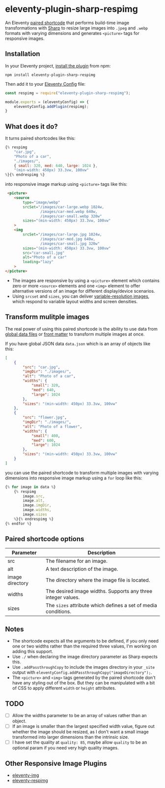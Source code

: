 # eleventy-plugin-sharp-respimg
An Eleventy [paired shortcode](https://www.11ty.dev/docs/shortcodes/#paired-shortcodes) that performs build-time image transformations with [Sharp](https://sharp.pixelplumbing.com/) to resize large images into `.jpeg` and `.webp` formats with varying dimensions and generates `<picture>` tags for responsive images.

## Installation
In your Eleventy project, [install the plugin](https://www.npmjs.com/package/eleventy-plugin-sharp-respimg) from npm:
```
npm install eleventy-plugin-sharp-respimg
```
Then add it to your [Eleventy Config](https://www.11ty.dev/docs/config/) file:
```js
const respimg = require("eleventy-plugin-sharp-respimg");

module.exports = (eleventyConfig) => {
    eleventyConfig.addPlugin(respimg);
}
```

## What does it do?
It turns paired shortcodes like this:

```js
{% respimg 
    "car.jpg", 
    "Photo of a car", 
    "./images/",
    { small: 320, med: 640, large: 1024 },
    "(min-width: 450px) 33.3vw, 100vw"
%}{% endrespimg %}
```
into responsive image markup using `<picture>` tags like this:
```html
 <picture>
    <source 
        type="image/webp"
        srcSet="/images/car-large.webp 1024w,
                /images/car-med.webp 640w,
                /images/car-small.webp 320w"
        sizes="(min-width: 450px) 33.3vw, 100vw"
    >
    <img 
        srcSet="/images/car-large.jpg 1024w,
                /images/car-med.jpg 640w,
                /images/car-small.jpg 320w"
        sizes="(min-width: 450px) 33.3vw, 100vw"
        src="car-small.jpg"
        alt="Photo of a car"
        loading="lazy"
    >
</picture>
```
- The images are responsive by using a `<picture>` element which contains zero or more `<source>` elements and one `<img>` element to offer alternative versions of an image for different display/device scenarios. 
- Using `srcset` and `sizes`, you can deliver [variable-resolution images](https://www.smashingmagazine.com/2014/05/responsive-images-done-right-guide-picture-srcset/), which respond to variable layout widths and screen densities.

## Transform mulitple images
The real power of using this paired shortcode is the ability to use data from [global data files](https://www.11ty.dev/docs/data-global/) or [front matter](https://www.11ty.dev/docs/data-frontmatter/) to transform multiple images at once.

If you have global JSON data `data.json` which is an array of objects like this:

```json
[
    {
        "src": "car.jpg",
        "imgDir": "./images/",
        "alt": "Photo of a car",
        "widths": {
            "small": 320,
            "med": 640,
            "large": 1024
        },
        "sizes": "(min-width: 450px) 33.3vw, 100vw"
    },
    {
        "src": "flower.jpg",
        "imgDir": "./images/",
        "alt": "Photo of a flower",
        "widths": {
            "small": 400,
            "med": 600,
            "large": 1024
        },
        "sizes": "(min-width: 450px) 33.3vw, 100vw"
    }
]
```
you can use the paired shortcode to transform multiple images with varying dimensions into responsive image markup using a `for` loop like this:

```js
{% for image in data %}
    {% respimg 
        image.src, 
        image.alt, 
        image.imgDir,
        image.widths, 
        image.sizes 
    %}{% endrespimg %}
{% endfor %}
```

## Paired shortcode options

| Parameter | Description |
| ------    | -------     |
| src       | The filename for an image. |
| alt       | A text description of the image. |
| image directory | The directory where the image file is located. |
| widths    | The desired image widths. Supports any three integer values. |
| sizes     | The `sizes` attribute which defines a set of media conditions. |

## Notes
- The shortcode expects all the arguments to be defined, if you only need one or two widths rather than the required three values, I'm working on adding this support.
- Use `./` when declaring the image directory parameter as Sharp expects this.
- Use `.addPassthroughCopy` to include the images directory in your `_site` output with `eleventyConfig.addPassthroughCopy("imageDirectory");`.
- The `<picture>` and `<img>` tags generated by the paired shortcode don't have any styling out of the box. But they can be manipulated with a bit of CSS to apply different `width` or `height` attributes.

## TODO
- [ ] Allow the widths parameter to be an array of values rather than an object.
- [ ] If an image is smaller than the largest specified width value, figure out whether the image should be resized, as I don't want a small image transformed into larger dimensions than the intrinsic size.
- [ ] I have set the quality at `quality: 85`, maybe allow `quality` to be an optional param if you need very high quality images.

## Other Responsive Image Plugins
- [eleventy-img](https://github.com/11ty/eleventy-img)
- [eleventy-respimg](https://github.com/eeeps/eleventy-respimg)